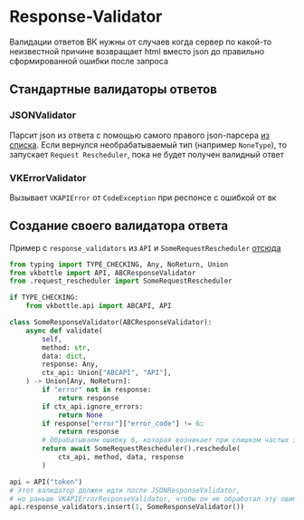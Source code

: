# Response-Validator

Валидации ответов ВК нужны от случаев когда сервер по какой-то неизвестной причине возвращает html вместо json до правильно сформированной ошибки после запроса

## Стандартные валидаторы ответов

### JSONValidator

Парсит json из ответа с помощью самого правого json-парсера [из списка](../../modules.md). Если вернулся необрабатываемый тип (например `NoneType`), то запускает `Request Rescheduler`, пока не будет получен валидный ответ

### VKErrorValidator

Вызывает `VKAPIError` от `CodeException` при респонсе с ошибкой от вк

## Создание своего валидатора ответа

Пример с `response_validators` из `API` и `SomeRequestRescheduler` [отсюда](request-rescheduler.md)

```python
from typing import TYPE_CHECKING, Any, NoReturn, Union
from vkbottle import API, ABCResponseValidator
from .request_rescheduler import SomeRequestRescheduler

if TYPE_CHECKING:
    from vkbottle.api import ABCAPI, API

class SomeResponseValidator(ABCResponseValidator):
    async def validate(
        self,
        method: str,
        data: dict,
        response: Any,
        ctx_api: Union["ABCAPI", "API"],
    ) -> Union[Any, NoReturn]:
        if "error" not in response:
            return response
        if ctx_api.ignore_errors:
            return None
        if response["error"]["error_code"] != 6:
            return response
        # Обрабатываем ошибку 6, которая возникает при слишком частых запросах
        return await SomeRequestRescheduler().reschedule(
            ctx_api, method, data, response
        )

api = API("token")
# Этот валидатор должен идти после JSONResponseValidator,
# но раньше VKAPIErrorResponseValidator, чтобы он не обработал эту ошибку
api.response_validators.insert(1, SomeResponseValidator())

```
